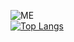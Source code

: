 ![ME](https://github-readme-stats.vercel.app/api?username=lukince&show_icons=true&theme=radical&count_private=true)<br>
[![Top Langs](https://github-readme-stats.vercel.app/api/top-langs/?username=lukince&layout=compact)](https://github.com/anuraghazra/github-readme-stats)
